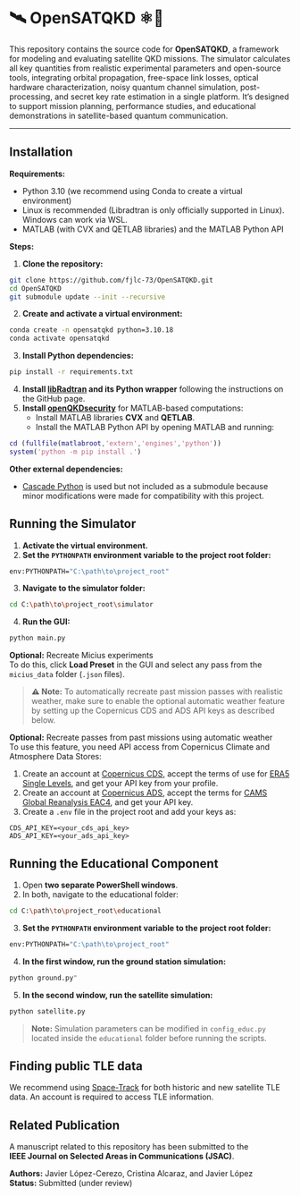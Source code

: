 # 🛰️ OpenSATQKD ⚛️🔑

This repository contains the source code for **OpenSATQKD**, a framework for modeling and evaluating satellite QKD missions. The simulator calculates all key quantities from realistic experimental parameters and open-source tools, integrating orbital propagation, free-space link losses, optical hardware characterization, noisy quantum channel simulation, post-processing, and secret key rate estimation in a single platform. It’s designed to support mission planning, performance studies, and educational demonstrations in satellite-based quantum communication.

---

## Installation

**Requirements:**

- Python 3.10 (we recommend using Conda to create a virtual environment)
- Linux is recommended (Libradtran is only officially supported in Linux). Windows can work via WSL.
- MATLAB (with CVX and QETLAB libraries) and the MATLAB Python API

**Steps:**

1. **Clone the repository:**
```bash
git clone https://github.com/fjlc-73/OpenSATQKD.git
cd OpenSATQKD
git submodule update --init --recursive
```
2. **Create and activate a virtual environment:**
 ```bash
conda create -n opensatqkd python=3.10.18
conda activate opensatqkd
```
3. **Install Python dependencies:**
```bash
pip install -r requirements.txt
```
4. **Install [libRadtran](https://github.com/LSSTDESC/libradtranpy) and its Python wrapper** following the instructions on the GitHub page.
5. **Install [openQKDsecurity](https://github.com/Optical-Quantum-Communication-Theory/openQKDsecurity)** for MATLAB-based computations:
   - Install MATLAB libraries **CVX** and **QETLAB**.
   - Install the MATLAB Python API by opening MATLAB and running:
```matlab
cd (fullfile(matlabroot,'extern','engines','python'))
system('python -m pip install .')
```
**Other external dependencies:**
   - [Cascade Python](https://github.com/brunorijsman/cascade-python) is used but not included as a submodule because minor modifications were made for compatibility with this project.
  

## Running the Simulator

1. **Activate the virtual environment.**
2. **Set the `PYTHONPATH` environment variable to the project root folder:**
```bash
env:PYTHONPATH="C:\path\to\project_root"
```
3. **Navigate to the simulator folder:**
```bash
cd C:\path\to\project_root\simulator
```
4. **Run the GUI:**
```bash
python main.py
```
**Optional:** Recreate Micius experiments  
To do this, click **Load Preset** in the GUI and select any pass from the `micius_data` folder (`.json` files).
> **⚠️ Note:** To automatically recreate past mission passes with realistic weather, make sure to enable the optional automatic weather feature by setting up the Copernicus CDS and ADS API keys as described below.
> 
**Optional:** Recreate passes from past missions using automatic weather  
To use this feature, you need API access from Copernicus Climate and Atmosphere Data Stores:

1. Create an account at [Copernicus CDS](https://cds.climate.copernicus.eu/), accept the terms of use for [ERA5 Single Levels](https://cds.climate.copernicus.eu/datasets/reanalysis-era5-single-levels?tab=download), and get your API key from your profile.  
2. Create an account at [Copernicus ADS](https://ads.atmosphere.copernicus.eu/), accept the terms for [CAMS Global Reanalysis EAC4](https://ads.atmosphere.copernicus.eu/datasets/cams-global-reanalysis-eac4?tab=download), and get your API key.  
3. Create a `.env` file in the project root and add your keys as:
```text
CDS_API_KEY=<your_cds_api_key>
ADS_API_KEY=<your_ads_api_key>
```


## Running the Educational Component

1. Open **two separate PowerShell windows**.
2. In both, navigate to the educational folder:
```bash
cd C:\path\to\project_root\educational
```
3. **Set the `PYTHONPATH` environment variable to the project root folder:**
```bash
env:PYTHONPATH="C:\path\to\project_root"
```
4. **In the first window, run the ground station simulation:**
```bash
python ground.py"
```
5. **In the second window, run the satellite simulation:**
```bash
python satellite.py
```
> **Note:** Simulation parameters can be modified in `config_educ.py` located inside the `educational` folder before running the scripts.

## Finding public TLE data
We recommend using [Space-Track](https://www.space-track.org) for both historic and new satellite TLE data. An account is required to access TLE information.

## Related Publication

A manuscript related to this repository has been submitted to the  
**IEEE Journal on Selected Areas in Communications (JSAC)**.

**Authors:** Javier López-Cerezo, Cristina Alcaraz, and Javier López  
**Status:** Submitted (under review)
